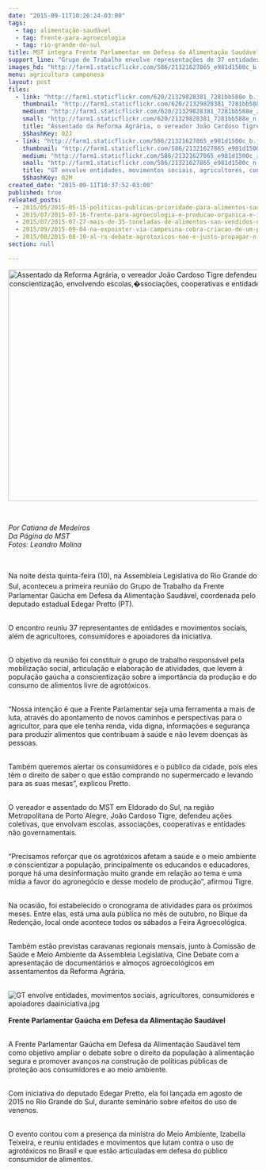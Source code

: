 ```yaml
---
date: "2015-09-11T10:26:24-03:00"
tags:
  - tag: alimentação-saudável
  - tag: frente-para-agroecologia
  - tag: rio-grande-do-sul
title: MST integra Frente Parlamentar em Defesa da Alimentação Saudável no RS
support_line: "Grupo de Trabalho envolve representações de 37 entidades e movimentos sociais, além de agricultores, consumidores e apoiadores da iniciativa."
images_hd: "http://farm1.staticflickr.com/586/21321627865_e981d1500c_b.jpg"
menu: agricultura camponesa
layout: post
files:
  - link: "http://farm1.staticflickr.com/620/21329828381_7281bb588e_b.jpg"
    thumbnail: "http://farm1.staticflickr.com/620/21329828381_7281bb588e_t.jpg"
    medium: "http://farm1.staticflickr.com/620/21329828381_7281bb588e_z.jpg"
    small: "http://farm1.staticflickr.com/620/21329828381_7281bb588e_n.jpg"
    title: "Assentado da Reforma Agrária, o vereador João Cardoso Tigre defendeu ações coletivas de conscientização, envolvendo escolas,�ssociações, cooperativas e entidades não governamentais..jpg"
    $$hashKey: 02J
  - link: "http://farm1.staticflickr.com/586/21321627865_e981d1500c_b.jpg"
    thumbnail: "http://farm1.staticflickr.com/586/21321627865_e981d1500c_t.jpg"
    medium: "http://farm1.staticflickr.com/586/21321627865_e981d1500c_z.jpg"
    small: "http://farm1.staticflickr.com/586/21321627865_e981d1500c_n.jpg"
    title: "GT envolve entidades, movimentos sociais, agricultores, consumidores e apoiadores daainiciativa.jpg"
    $$hashKey: 02M
created_date: "2015-09-11T10:37:52-03:00"
published: true
releated_posts:
  - 2015/05/2015-05-15-politicas-publicas-prioridade-para-alimentos-saudaveis.md
  - 2015/07/2015-07-16-frente-para-agroecologia-e-producao-organica-e-instalada-na-camara.md
  - 2015/07/2015-07-27-mais-de-35-toneladas-de-alimentos-sao-vendidos-na-5o-feira-de-agroecologia-da-reforma-agraria.md
  - 2015/09/2015-09-04-na-expointer-via-campesina-cobra-criacao-de-um-programa-para-producao-de-alimentos-saudaveis.md
  - 2015/08/2015-08-10-al-rs-debate-agrotoxicos-nao-e-justo-propagar-o-cancer-em-nome-do-lucro-de-meia-duzia.md
section: null

---
```

<p><img alt="Assentado da Reforma Agrária, o vereador João Cardoso Tigre defendeu ações coletivas de conscientização, envolvendo escolas,�ssociações, cooperativas e entidades não governamentais..jpg" height="467" src="http://farm1.staticflickr.com/620/21329828381_7281bb588e_b.jpg" width="700" /></p>

<p>&nbsp;</p>

<p><em>Por Catiana de Medeiros<br />
Da P&aacute;gina do MST<br />
Fotos: Leandro Molina</em></p>

<p>&nbsp;</p>

<p>Na noite desta quinta-feira (10), <span style="line-height: 20.8px;">na Assembleia Legislativa do Rio Grande do Sul, aconteceu a&nbsp;</span>primeira reuni&atilde;o do Grupo de Trabalho da Frente Parlamentar Ga&uacute;cha em Defesa da Alimenta&ccedil;&atilde;o Saud&aacute;vel, coordenada pelo deputado estadual Edegar Pretto (PT).</p>

<p><br />
O encontro reuniu 37 representantes de&nbsp;entidades e movimentos sociais, al&eacute;m de agricultores, consumidores e apoiadores da iniciativa.</p>

<p><br />
O objetivo da reuni&atilde;o&nbsp;foi constituir o grupo de trabalho&nbsp;respons&aacute;vel pela mobiliza&ccedil;&atilde;o social, articula&ccedil;&atilde;o e elabora&ccedil;&atilde;o de atividades, que levem&nbsp;&agrave; popula&ccedil;&atilde;o ga&uacute;cha a conscientiza&ccedil;&atilde;o sobre a import&acirc;ncia da produ&ccedil;&atilde;o e do consumo de alimentos livre de agrot&oacute;xicos.</p>

<p><br />
&ldquo;Nossa inten&ccedil;&atilde;o &eacute; que a Frente Parlamentar seja uma ferramenta a mais de luta, atrav&eacute;s do apontamento de novos caminhos e perspectivas para o agricultor, para que ele tenha renda, vida digna, informa&ccedil;&otilde;es e seguran&ccedil;a para produzir alimentos que contribuam &agrave; sa&uacute;de e n&atilde;o levem&nbsp;doen&ccedil;as &agrave;s pessoas.</p>

<p><br />
Tamb&eacute;m queremos alertar os consumidores e o p&uacute;blico da cidade, pois eles t&ecirc;m o direito de saber o que est&atilde;o comprando no supermercado e levando para as suas mesas&rdquo;, explicou Pretto.</p>

<p><br />
O vereador e assentado do MST em Eldorado do Sul, na regi&atilde;o Metropolitana de Porto Alegre, Jo&atilde;o Cardoso Tigre, defendeu a&ccedil;&otilde;es coletivas, que envolvam escolas, associa&ccedil;&otilde;es, cooperativas e entidades n&atilde;o governamentais.</p>

<p><br />
&ldquo;Precisamos refor&ccedil;ar que os agrot&oacute;xicos afetam a sa&uacute;de e o meio ambiente e conscientizar a popula&ccedil;&atilde;o, principalmente os educandos e educadores, porque h&aacute; uma desinforma&ccedil;&atilde;o muito grande em rela&ccedil;&atilde;o ao tema e uma m&iacute;dia a favor do agroneg&oacute;cio e desse modelo de produ&ccedil;&atilde;o&rdquo;, afirmou Tigre.</p>

<p><br />
Na ocasi&atilde;o, foi estabelecido o cronograma de atividades para os pr&oacute;ximos meses. Entre elas, est&aacute; uma aula p&uacute;blica no m&ecirc;s de outubro, no Bique da Reden&ccedil;&atilde;o, local onde acontece todos os s&aacute;bados a Feira Agroecol&oacute;gica.</p>

<p><br />
Tamb&eacute;m est&atilde;o previstas caravanas regionais mensais, junto &agrave; Comiss&atilde;o de Sa&uacute;de e Meio Ambiente da Assembleia Legislativa, Cine Debate com a apresenta&ccedil;&atilde;o de document&aacute;rios e almo&ccedil;os agroecol&oacute;gicos em assentamentos da Reforma Agr&aacute;ria.<br />
&nbsp;</p>

<p><img alt="GT envolve entidades, movimentos sociais, agricultores, consumidores e apoiadores daainiciativa.jpg" src="http://farm1.staticflickr.com/586/21321627865_e981d1500c_b.jpg" /><br />
<br />
<strong>Frente Parlamentar Ga&uacute;cha em Defesa da Alimenta&ccedil;&atilde;o Saud&aacute;vel</strong></p>

<p><br />
A Frente Parlamentar Ga&uacute;cha em Defesa da Alimenta&ccedil;&atilde;o Saud&aacute;vel tem como objetivo ampliar o debate sobre o direito da popula&ccedil;&atilde;o &agrave; alimenta&ccedil;&atilde;o segura e promover avan&ccedil;os na constru&ccedil;&atilde;o de pol&iacute;ticas p&uacute;blicas de prote&ccedil;&atilde;o aos consumidores e ao meio ambiente.</p>

<p><br />
Com iniciativa do deputado Edegar Pretto, ela foi lan&ccedil;ada em agosto de 2015 no Rio Grande do Sul, durante semin&aacute;rio sobre efeitos do uso de venenos.</p>

<p><br />
O evento contou com a presen&ccedil;a da ministra do Meio Ambiente, Izabella Teixeira, e reuniu entidades e movimentos que lutam contra o uso de agrot&oacute;xicos no Brasil e que est&atilde;o articuladas em defesa do p&uacute;blico consumidor de alimentos.</p>
